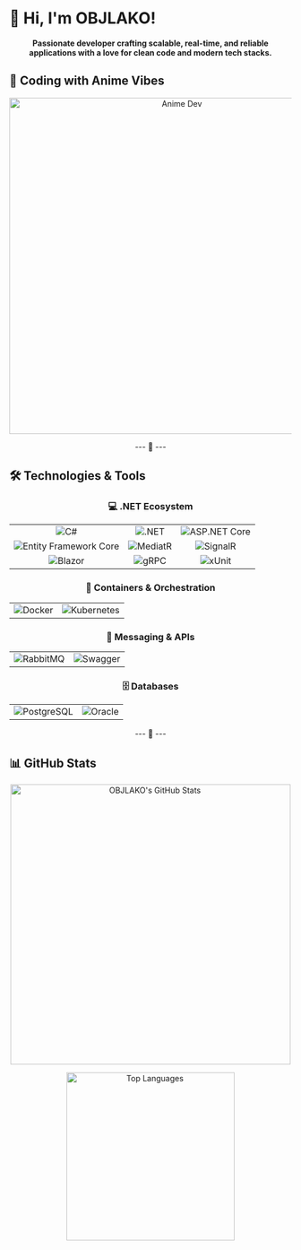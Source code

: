 
# 👋 Hi, I'm OBJLAKO!

<p align="center">
  <b>Passionate developer crafting scalable, real-time, and reliable applications with a love for clean code and modern tech stacks.</b>
</p>

## 🎨 Coding with Anime Vibes

<p align="center">
  <img src="https://media0.giphy.com/media/v1.Y2lkPTc5MGI3NjExZHZuY3Nld2E1ODZqOHl3azF1N3JpNGJocTV1ejRvd2w2NzZtNG0yNiZlcD12MV9pbnRlcm5hbF9naWZfYnlfaWQmY3Q9Zw/14hqnhZrxCWAEg/giphy.gif" alt="Anime Dev" width="600">
</p>

<p align="center">--- 🚀 ---</p>

## 🛠 Technologies & Tools

<div align="center">
  <h3>💻 .NET Ecosystem</h3>
  <table cellpadding="10">
    <tr>
      <td align="center"><img src="https://img.shields.io/badge/-C%23-239120?logo=csharp&logoColor=white&style=flat-square" alt="C#"></td>
      <td align="center"><img src="https://img.shields.io/badge/-.NET-512BD4?logo=dot-net&logoColor=white&style=flat-square" alt=".NET"></td>
      <td align="center"><img src="https://img.shields.io/badge/-ASP.NET%20Core-512BD4?logo=dot-net&logoColor=white&style=flat-square" alt="ASP.NET Core"></td>
    </tr>
    <tr>
      <td align="center"><img src="https://img.shields.io/badge/-Entity%20Framework%20Core-512BD4?logo=dot-net&logoColor=white&style=flat-square" alt="Entity Framework Core"></td>
      <td align="center"><img src="https://img.shields.io/badge/-MediatR-6A5ACD?logo=dotnet&logoColor=white&style=flat-square" alt="MediatR"></td>
      <td align="center"><img src="https://img.shields.io/badge/-SignalR-512BD4?logo=dot-net&logoColor=white&style=flat-square" alt="SignalR"></td>
    </tr>
    <tr>
      <td align="center"><img src="https://img.shields.io/badge/-Blazor-512BD4?logo=blazor&logoColor=white&style=flat-square" alt="Blazor"></td>
      <td align="center"><img src="https://img.shields.io/badge/-gRPC-00CED1?logo=grpc&logoColor=white&style=flat-square" alt="gRPC"></td>
      <td align="center"><img src="https://img.shields.io/badge/-xUnit-4B0082?logo=xunit&logoColor=white&style=flat-square" alt="xUnit"></td>
    </tr>
  </table>

  <h3>🐳 Containers & Orchestration</h3>
  <table cellpadding="5">
    <tr>
      <td align="center"><img src="https://img.shields.io/badge/-Docker-2496ED?logo=docker&logoColor=white&style=flat-square" alt="Docker"></td>
      <td align="center"><img src="https://img.shields.io/badge/-Kubernetes-326CE5?logo=kubernetes&logoColor=white&style=flat-square" alt="Kubernetes"></td>
    </tr>
  </table>

  <h3>📨 Messaging & APIs</h3>
  <table cellpadding="5">
    <tr>
      <td align="center"><img src="https://img.shields.io/badge/-RabbitMQ-FF6600?logo=rabbitmq&logoColor=white&style=flat-square" alt="RabbitMQ"></td>
      <td align="center"><img src="https://img.shields.io/badge/-Swagger-85EA2D?logo=swagger&logoColor=black&style=flat-square" alt="Swagger"></td>
    </tr>
  </table>

  <h3>🗄 Databases</h3>
  <table cellpadding="5">
    <tr>
      <td align="center"><img src="https://img.shields.io/badge/-PostgreSQL-336791?logo=postgresql&logoColor=white&style=flat-square" alt="PostgreSQL"></td>
      <td align="center"><img src="https://img.shields.io/badge/-Oracle-F80000?logo=oracle&logoColor=white&style=flat-square" alt="Oracle"></td>
    </tr>
  </table>
</div>

<p align="center">--- 🌟 ---</p>

## 📊 GitHub Stats

<p align="center">
  <img src="https://github-readme-stats.vercel.app/api?username=OBJLAKO&show_icons=true&theme=onedark" alt="OBJLAKO's GitHub Stats" width="500">
</p>

<p align="center">
  <img src="https://github-readme-stats.vercel.app/api/top-langs/?username=OBJLAKO&layout=compact&theme=onedark" alt="Top Languages" width="300">
</p>
